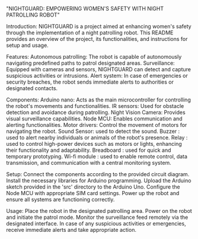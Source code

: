 "NIGHTGUARD: EMPOWERING WOMEN'S SAFETY WITH NIGHT PATROLLING ROBOT"

Introduction:
NIGHTGUARD is a project aimed at enhancing women's safety through the implementation of a night patrolling robot. This README provides an overview of the project, its functionalities, and instructions for setup and usage.

Features:
Autonomous patrolling: The robot is capable of autonomously navigating predefined paths to patrol designated areas.
Surveillance: Equipped with cameras and sensors, NIGHTGUARD can detect and capture suspicious activities or intrusions.
Alert system: In case of emergencies or security breaches, the robot sends immediate alerts to authorities or designated contacts.

Components:
Arduino nano: Acts as the main microcontroller for controlling the robot's movements and functionalities.
IR sensors: Used for obstacle detection and avoidance during patrolling.
Night Vision Camera: Provides visual surveillance capabilities.
Node MCU: Enables communication and alerting functionalities.
Motor drivers: Control the movement of motors for navigating the robot.
Sound Sensor: used to detect the sound.
Buzzer : used to alert nearby individuals or animals of the robot's presence.
Relay : used to control high-power devices such as motors or lights, enhancing their functionality and adaptability.
Breadboard : used for quick and temporary prototyping.
Wi-fi module : used to enable remote control, data transmission, and communication with a central monitoring system.

Setup:
Connect the components according to the provided circuit diagram.
Install the necessary libraries for Arduino programming.
Upload the Arduino sketch provided in the 'src' directory to the Arduino Uno.
Configure the Node MCU with appropriate SIM card settings.
Power up the robot and ensure all systems are functioning correctly.

Usage:
Place the robot in the designated patrolling area.
Power on the robot and initiate the patrol mode.
Monitor the surveillance feed remotely via the designated interface.
In case of any suspicious activities or emergencies, receive immediate alerts and take appropriate action.

